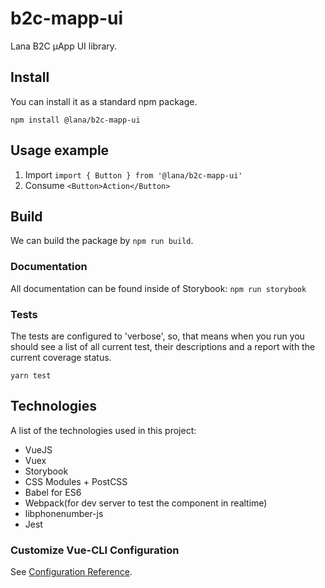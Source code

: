 # b2c-mapp-ui
Lana B2C µApp UI library.

## Install
You can install it as a standard npm package.

`npm install @lana/b2c-mapp-ui`

## Usage example

1. Import `import { Button } from '@lana/b2c-mapp-ui'`
2. Consume `<Button>Action</Button>`

## Build

We can build the package by `npm run build`.

### Documentation
All documentation can be found inside of Storybook: `npm run storybook`

### Tests

The tests are configured to 'verbose', so, that means when you run you should see a list of all current test, their descriptions and a report with the current coverage status.

`yarn test`

## Technologies
A list of the technologies used in this project:
* VueJS
* Vuex
* Storybook
* CSS Modules + PostCSS
* Babel for ES6
* Webpack(for dev server to test the component in realtime)
* libphonenumber-js
* Jest

### Customize Vue-CLI Configuration
See [Configuration Reference](https://cli.vuejs.org/config/).
